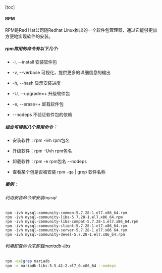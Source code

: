 [toc]



#### RPM

RPM是Red Hat公司随Redhat Linux推出的一个软件包管理器，通过它能够更加方便地实现软件的安装。

##### rpm常用的命令有以下几个: 

- -i, --install 安装软件包 

- -v, --verbose 可视化，提供更多的详细信息的输出 

- -h, --hash 显示安装进度 

- -U, --upgrade=<packagefile>+ 升级软件包 

- -e, --erase=<package>+ 卸载软件包 

- --nodeps 不验证软件包的依赖 



##### 组合可得到几个常用命令：

- 安装软件：rpm -ivh rpm包名 

- 升级软件：rpm -Uvh rpm包名 

- 卸载软件：rpm -e rpm包名 --nodeps

- 查看某个包是否被安装 rpm -qa | grep 软件名称



##### 案例：

###### 利用安装命令来安装mysql

```shell
rpm -ivh mysql-community-common-5.7.28-1.el7.x86_64.rpm 
rpm -ivh mysql-community-libs-5.7.28-1.el7.x86_64.rpm 
rpm -ivh mysql-community-libs-compat-5.7.28-1.el7.x86_64.rpm 
rpm -ivh mysql-community-client-5.7.28-1.el7.x86_64.rpm 
rpm -ivh mysql-community-server-5.7.28-1.el7.x86_64.rpm 
rpm -ivh mysql-community-devel-5.7.28-1.el7.x86_64.rpm
```

###### 利用卸载命令来卸载mariadb-libs

```sh
rpm -qa|grep mariadb 
rpm -e mariadb-libs-5.5.41-2.el7_0.x86_64 --nodeps
```

